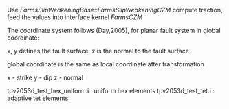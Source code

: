 Use *FarmsSlipWeakeningBase::FarmsSlipWeakeningCZM* compute traction, feed the values into interface kernel *FarmsCZM*

The coordinate system follows (Day,2005), for planar fault system in global coordinate:

x, y defines the fault surface, z is the normal to the fault surface

global coordinate is the same as local coordinate after transformation

x - strike
y - dip
z - normal

tpv2053d_test_hex_uniform.i : uniform hex elements
tpv2053d_test_tet.i : adaptive tet elements